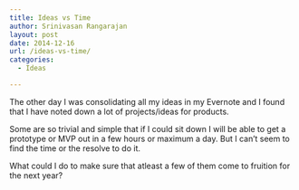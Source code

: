 ```yaml
---
title: Ideas vs Time
author: Srinivasan Rangarajan
layout: post
date: 2014-12-16
url: /ideas-vs-time/
categories:
  - Ideas

---
```

The other day I was consolidating all my ideas in my Evernote and I found that I have noted down a lot of projects/ideas for products.

Some are so trivial and simple that if I could sit down I will be able to get a prototype or MVP out in a few hours or maximum a day. But I can&#8217;t seem to find the time or the resolve to do it.

What could I do to make sure that atleast a few of them come to fruition for the next year?
